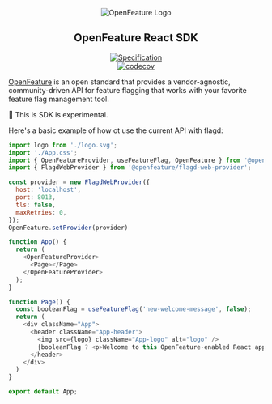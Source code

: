 <!-- markdownlint-disable MD033 -->
<!-- x-hide-in-docs-start -->
<p align="center">
  <picture>
    <source media="(prefers-color-scheme: dark)" srcset="https://raw.githubusercontent.com/open-feature/community/0e23508c163a6a1ac8c0ced3e4bd78faafe627c7/assets/logo/horizontal/white/openfeature-horizontal-white.svg" />
    <img align="center" alt="OpenFeature Logo" src="https://raw.githubusercontent.com/open-feature/community/0e23508c163a6a1ac8c0ced3e4bd78faafe627c7/assets/logo/horizontal/black/openfeature-horizontal-black.svg" />
  </picture>
</p>

<h2 align="center">OpenFeature React SDK</h2>

<!-- x-hide-in-docs-end -->
<!-- The 'github-badges' class is used in the docs -->
<p align="center" class="github-badges">
  <a href="https://github.com/open-feature/spec/tree/v0.6.0">
    <img alt="Specification" src="https://img.shields.io/static/v1?label=specification&message=v0.6.0&color=yellow&style=for-the-badge" />
  </a>
  <br/>
  <a href="https://codecov.io/gh/open-feature/js-sdk">
    <img alt="codecov" src="https://codecov.io/gh/open-feature/js-sdk/branch/main/graph/badge.svg?token=3DC5XOEHMY" />
  </a>
</p>
<!-- x-hide-in-docs-start -->

[OpenFeature](https://openfeature.dev) is an open standard that provides a vendor-agnostic, community-driven API for feature flagging that works with your favorite feature flag management tool.

🧪 This is SDK is experimental.


Here's a basic example of how ot use the current API with flagd:

```js
import logo from './logo.svg';
import './App.css';
import { OpenFeatureProvider, useFeatureFlag, OpenFeature } from '@openfeature/react-sdk';
import { FlagdWebProvider } from '@openfeature/flagd-web-provider';

const provider = new FlagdWebProvider({
  host: 'localhost',
  port: 8013,
  tls: false,
  maxRetries: 0,
});
OpenFeature.setProvider(provider)

function App() {
  return (
    <OpenFeatureProvider>
      <Page></Page>
    </OpenFeatureProvider>
  );
}

function Page() {
  const booleanFlag = useFeatureFlag('new-welcome-message', false);
  return (
    <div className="App">
      <header className="App-header">
        <img src={logo} className="App-logo" alt="logo" />
        {booleanFlag ? <p>Welcome to this OpenFeature-enabled React app!</p> : <p>Welcome to this React app.</p>}
      </header>
    </div>
  )
}

export default App;
```
